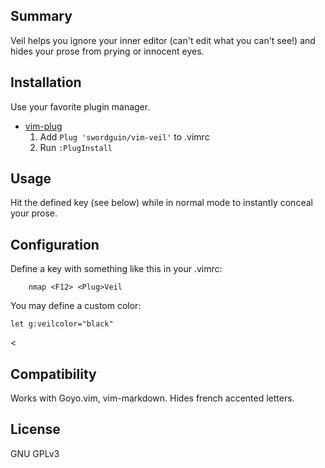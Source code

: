 
Summary
-------

Veil helps you ignore your inner editor (can't edit what you can't see!) and hides your prose from prying or innocent eyes.

Installation
------------

Use your favorite plugin manager.

- [vim-plug](https://github.com/junegunn/vim-plug)
  1. Add `Plug 'swordguin/vim-veil'` to .vimrc
  2. Run `:PlugInstall`

Usage
-----

Hit the defined key (see below) while in normal mode to instantly conceal your prose.


Configuration
-------------

Define a key with something like this in your .vimrc:

```vim
	nmap <F12> <Plug>Veil
```

You may define a custom color:
>
	let g:veilcolor="black"
<

Compatibility
-------------

Works with Goyo.vim, vim-markdown. Hides french accented letters.

License 
-------

GNU GPLv3
